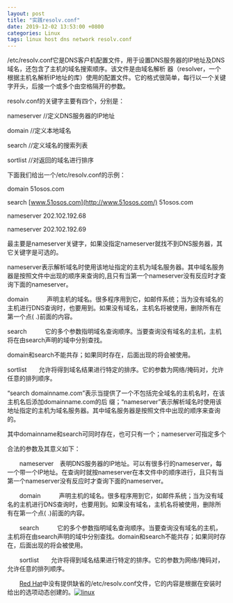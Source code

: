 ```yaml
---
layout: post
title: "实践resolv.conf"
date: 2019-12-02 13:53:00 +0800
categories: Linux
tags: linux host dns network resolv.conf
---
```


/etc/resolv.conf它是DNS客户机配置文件，用于设置DNS服务器的IP地址及DNS域名，还包含了主机的域名搜索顺序。该文件是由域名解析 器（resolver，一个根据主机名解析IP地址的库）使用的配置文件。它的格式很简单，每行以一个关键字开头，后接一个或多个由空格隔开的参数。

resolv.conf的关键字主要有四个，分别是：

nameserver  //定义DNS服务器的IP地址

domain    //定义本地域名

search     //定义域名的搜索列表

sortlist     //对返回的域名进行排序

下面我们给出一个/etc/resolv.conf的示例：

domain  51osos.com

search [www.51osos.com](http://www.51osos.com/) 51osos.com

nameserver 202.102.192.68

nameserver 202.102.192.69

最主要是nameserver关键字，如果没指定nameserver就找不到DNS服务器，其它关键字是可选的。

nameserver表示解析域名时使用该地址指定的主机为域名服务器。其中域名服务器是按照文件中出现的顺序来查询的,且只有当第一个nameserver没有反应时才查询下面的nameserver。

domain　　　声明主机的域名。很多程序用到它，如邮件系统；当为没有域名的主机进行DNS查询时，也要用到。如果没有域名，主机名将被使用，删除所有在第一个点( .)前面的内容。

search　　　它的多个参数指明域名查询顺序。当要查询没有域名的主机，主机将在由search声明的域中分别查找。

domain和search不能共存；如果同时存在，后面出现的将会被使用。

sortlist　　允许将得到域名结果进行特定的排序。它的参数为网络/掩码对，允许任意的排列顺序。

 

 “search domainname.com”表示当提供了一个不包括完全域名的主机名时，在该主机名后添加domainname.com的后 缀；“nameserver”表示解析域名时使用该地址指定的主机为域名服务器。其中域名服务器是按照文件中出现的顺序来查询的。

其中domainname和search可同时存在，也可只有一个；nameserver可指定多个

 

 

合法的参数及其意义如下：

　　nameserver　表明DNS服务器的IP地址。可以有很多行的nameserver，每一个带一个IP地址。在查询时就按nameserver在本文件中的顺序进行，且只有当第一个nameserver没有反应时才查询下面的nameserver。

　　domain　　　声明主机的域名。很多程序用到它，如邮件系统；当为没有域名的主机进行DNS查询时，也要用到。如果没有域名，主机名将被使用，删除所有在第一个点( .)前面的内容。

　　search　　　它的多个参数指明域名查询顺序。当要查询没有域名的主机，主机将在由search声明的域中分别查找。domain和search不能共存；如果同时存在，后面出现的将会被使用。

　　sortlist　　允许将得到域名结果进行特定的排序。它的参数为网络/掩码对，允许任意的排列顺序。

　　[Red Hat](http://www.linuxidc.com/topicnews.aspx?tid=10)中没有提供缺省的/etc/resolv.conf文件，它的内容是根据在安装时给出的选项动态创建的。[![linux](http://www.linuxidc.com/linuxfile/logo.gif)](http://www.linuxidc.com/)